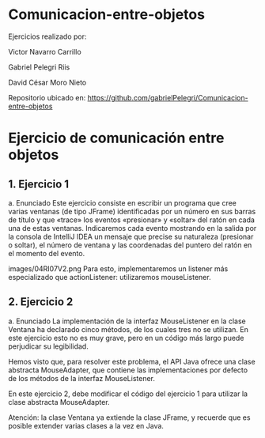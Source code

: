 # Comunicacion-entre-objetos

Ejercicios realizado por: 

Victor Navarro Carrillo

Gabriel Pelegri Riis 

David César Moro Nieto 

Repositorio ubicado en: https://github.com/gabrielPelegri/Comunicacion-entre-objetos

# Ejercicio de comunicación entre objetos

## 1. Ejercicio 1
a. Enunciado
Este ejercicio consiste en escribir un programa que cree varias ventanas (de tipo JFrame) identificadas por un número en sus barras de título y que «trace» los eventos «presionar» y «soltar» del ratón en cada una de estas ventanas. Indicaremos cada evento mostrando en la salida por la consola de IntelliJ IDEA un mensaje que precise su naturaleza (presionar o soltar), el número de ventana y las coordenadas del puntero del ratón en el momento del evento.

images/04RI07V2.png
Para esto, implementaremos un listener más especializado que actionListener: utilizaremos mouseListener.

## 2. Ejercicio 2
a. Enunciado
La implementación de la interfaz MouseListener en la clase Ventana ha declarado cinco métodos, de los cuales tres no se utilizan. En este ejercicio esto no es muy grave, pero en un código más largo puede perjudicar su legibilidad.

Hemos visto que, para resolver este problema, el API Java ofrece una clase abstracta MouseAdapter, que contiene las implementaciones por defecto de los métodos de la interfaz MouseListener.

En este ejercicio 2, debe modificar el código del ejercicio 1 para utilizar la clase abstracta MouseAdapter.

Atención: la clase Ventana ya extiende la clase JFrame, y recuerde que es posible extender varias clases a la vez en Java.
